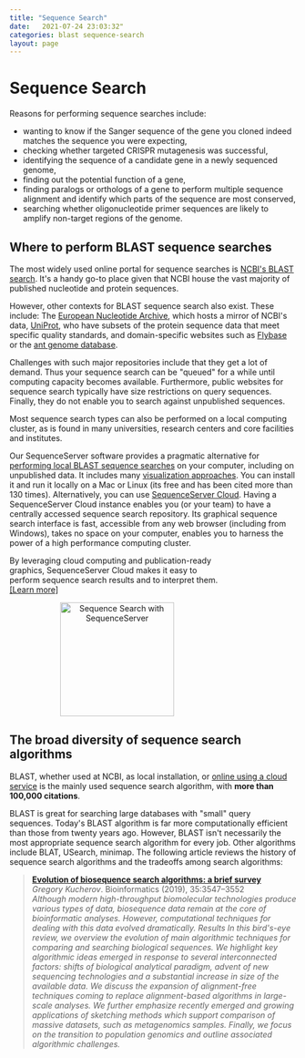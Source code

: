 ```yaml
---
title: "Sequence Search"
date:   2021-07-24 23:03:32"
categories: blast sequence-search
layout: page
---
```


# Sequence Search

Reasons for performing sequence searches include:

* wanting to know if the Sanger sequence of the gene you cloned indeed matches the sequence you were expecting,
* checking whether targeted CRISPR mutagenesis was successful,
* identifying the sequence of a candidate gene in a newly sequenced genome,
* finding out the potential function of a gene,
* finding paralogs or orthologs of a gene to perform multiple sequence alignment and identify which parts of the sequence are most conserved,
* searching whether oligonucleotide primer sequences are likely to amplify non-target regions of the genome.

## Where to perform BLAST sequence searches

The most widely used online portal for sequence searches is [NCBI's BLAST search](https://blast.ncbi.nlm.nih.gov/Blast.cgi). It's a handy go-to place given that NCBI house the vast majority of published nucleotide and protein sequences.

However, other contexts for BLAST sequence search also exist. These include:
The [European Nucleotide Archive](https://www.ebi.ac.uk/ena/browser/sequence-search), which hosts a mirror of NCBI's data,
[UniProt](https://www.uniprot.org/blast/), who have subsets of the protein sequence data that meet specific quality standards,
and domain-specific websites such as [Flybase](http://flybase.org) or the [ant genome database](https://antgenomes.org).

Challenges with such major repositories include that they get a lot of demand. Thus your sequence search can be "queued" for a while until computing capacity becomes available. Furthermore, public websites for sequence search typically have size restrictions on query sequences. Finally, they do not enable you to search against unpublished sequences.

Most sequence search types can also be performed on a local computing cluster, as is found in many universities, research centers and core facilities and institutes.

Our SequenceServer software provides a pragmatic alternative for [performing local BLAST sequence searches](https://www.sequenceserver.com) on your computer, including on unpublished data. It includes many [visualization approaches](visualizing_blast_results). You can install it and run it locally on a Mac or Linux (its free and has been cited more than 130 times). Alternatively,  you can use [SequenceServer Cloud](https://www.sequenceserver.com/cloud). Having a SequenceServer Cloud instance enables you (or your team) to have a centrally accessed sequence search repository. Its graphical sequence search interface is fast, accessible from any web browser (including from Windows), takes no space on your computer, enables you to harness the power of a high performance computing cluster.

<div class="container">
  <div class="row justify-content-center">
 	<div class="alert alert-info" style="max-width:75%">
	  <p>By leveraging cloud computing and publication-ready graphics, SequenceServer Cloud makes it easy to perform sequence search results and to interpret them. <a href="http://sequenceserver.com/cloud">[Learn more]</a></p>
	  <p  style="text-align:center"><a href="https://sequenceserver.com/cloud"><img src="/img/logos/SequenceServer_logo.png" alt="Sequence Search with SequenceServer" width="200pt"/></a></p>
    </div>
  </div>
</div>


## The broad diversity of sequence search algorithms

BLAST, whether used at NCBI, as local installation, or [online using a cloud service](https://www.sequenceserver.com/cloud) is the mainly used sequence search algorithm, with **more than 100,000 citations**.

BLAST is great for searching large databases with "small" query sequences. Today's BLAST algorithm is far more computationally efficient than those from twenty years ago. However, BLAST isn't necessarily the most appropriate sequence search algorithm for every job. Other algorithms include BLAT, USearch, minimap. The following article reviews the history of sequence search algorithms and the tradeoffs among search algorithms:

> [**Evolution of biosequence search algorithms: a brief survey**](https://doi.org/10.1093/bioinformatics/btz272)<br/>
> _Gregory Kucherov_. Bioinformatics (2019), 35:3547–3552<br/>
> _Although modern high-throughput biomolecular technologies produce various types of data, biosequence data remain at the core of bioinformatic analyses. However, computational techniques for dealing with this data evolved dramatically.
Results
In this bird's-eye review, we overview the evolution of main algorithmic techniques for comparing and searching biological sequences. We highlight key algorithmic ideas emerged in response to several interconnected factors: shifts of biological analytical paradigm, advent of new sequencing technologies and a substantial increase in size of the available data. We discuss the expansion of alignment-free techniques coming to replace alignment-based algorithms in large-scale analyses. We further emphasize recently emerged and growing applications of sketching methods which support comparison of massive datasets, such as metagenomics samples. Finally, we focus on the transition to population genomics and outline associated algorithmic challenges._
